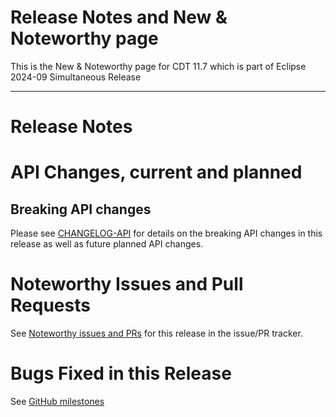 # Release Notes and New & Noteworthy page

This is the New & Noteworthy page for CDT 11.7 which is part of Eclipse 2024-09 Simultaneous Release

---

# Release Notes


# API Changes, current and planned

## Breaking API changes

Please see [CHANGELOG-API](CHANGELOG-API.md) for details on the breaking API changes in this release as well as future planned API changes.

# Noteworthy Issues and Pull Requests

See [Noteworthy issues and PRs](https://github.com/eclipse-cdt/cdt/issues?q=is%3Aclosed+label%3Anoteworthy+milestone%3A11.7.0) for this release in the issue/PR tracker.

# Bugs Fixed in this Release

See [GitHub milestones](https://github.com/eclipse-cdt/cdt/milestone/11?closed=1)
